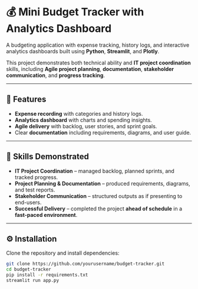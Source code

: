 # 💰 Mini Budget Tracker with Analytics Dashboard  

A budgeting application with expense tracking, history logs, and interactive analytics dashboards built using **Python**, **Streamlit**, and **Plotly**.  

This project demonstrates both technical ability and **IT project coordination** skills, including **Agile project planning**, **documentation**, **stakeholder communication**, and **progress tracking**.  

---

## 🚀 Features  
- **Expense recording** with categories and history logs.  
- **Analytics dashboard** with charts and spending insights.  
- **Agile delivery** with backlog, user stories, and sprint goals.  
- Clear **documentation** including requirements, diagrams, and user guide.  

---

## 🔑 Skills Demonstrated  
- **IT Project Coordination** – managed backlog, planned sprints, and tracked progress.  
- **Project Planning & Documentation** – produced requirements, diagrams, and test reports.  
- **Stakeholder Communication** – structured outputs as if presenting to end-users.  
- **Successful Delivery** – completed the project **ahead of schedule** in a **fast-paced environment**.  

---

## ⚙️ Installation  

Clone the repository and install dependencies:  
```bash
git clone https://github.com/yourusername/budget-tracker.git
cd budget-tracker
pip install -r requirements.txt
streamlit run app.py
